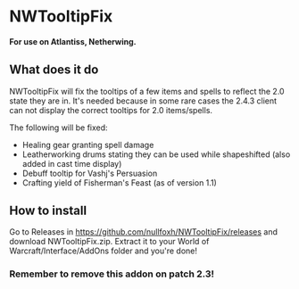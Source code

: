 # NWTooltipFix

#### For use on Atlantiss, Netherwing.

## What does it do

NWTooltipFix will fix the tooltips of a few items and spells to reflect the 2.0 state they are in. It's needed because in some rare cases the 2.4.3 client can not display the correct tooltips for 2.0 items/spells. 

The following will be fixed:

* Healing gear granting spell damage
* Leatherworking drums stating they can be used while shapeshifted (also added in cast time display)
* Debuff tooltip for Vashj's Persuasion
* Crafting yield of Fisherman's Feast (as of version 1.1)


## How to install

Go to Releases in https://github.com/nullfoxh/NWTooltipFix/releases and download NWTooltipFix.zip. Extract it to your World of Warcraft/Interface/AddOns folder and you're done!

### Remember to remove this addon on patch 2.3!